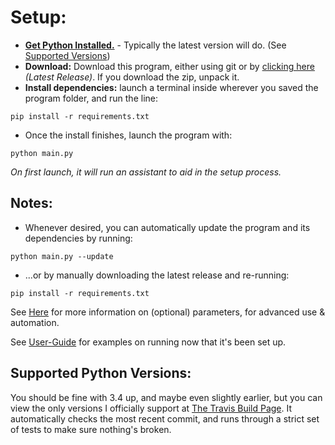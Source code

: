 # Setup:
+ **[Get Python Installed.](https://www.python.org/downloads/)** - Typically the latest version will do. 
(See [Supported Versions](#supported-python-versions))
+ **Download:** Download this program, either using git or by [clicking here](https://github.com/shadowmoose/RedditDownloader/releases/latest) *(Latest Release)*. If you download the zip, unpack it.
+ **Install dependencies:** launch a terminal inside wherever you saved the program folder, and run the line:

```pip install -r requirements.txt```

+ Once the install finishes, launch the program with:

```python main.py```

*On first launch, it will run an assistant to aid in the setup process.*

## Notes:

* Whenever desired, you can automatically update the program and its dependencies by running:

```python main.py --update```

* ...or by manually downloading the latest release and re-running:

```pip install -r requirements.txt```

See [Here](../Arguments.md) for more information on (optional) parameters, for advanced use & automation.

See [User-Guide](./User_Guide.md) for examples on running now that it's been set up.

## Supported Python Versions:
You should be fine with 3.4 up, and maybe even slightly earlier, but you can view the only versions I officially support at [The Travis Build Page](https://travis-ci.org/shadowmoose/RedditDownloader). It automatically checks the most recent commit, and runs through a strict set of tests to make sure nothing's broken.
